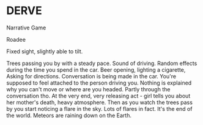 # DERVE
Narrative Game

Roadee

Fixed sight, slightly able to tilt.

Trees passing you by with a steady pace. Sound of driving. Random effects during the time you spend in the car. Beer opening, lighting a cigarette, Asking for directions. Conversation is being made in the car. You're supposed to feel attached to the person driving you. Nothing is explained why you can't move or where are you headed. Partly through the conversation tho. At the very end, very releasing act - girl tells you about her mother's death, heavy atmosphere. Then as you watch the trees pass by you start noticing a flare in the sky. Lots of flares in fact. It's the end of the world. Meteors are raining down on the Earth.
